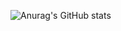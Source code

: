 ![Anurag's GitHub stats](https://github-readme-stats.vercel.app/api?username=Silentdesu&show_icons=true&theme=panda)
